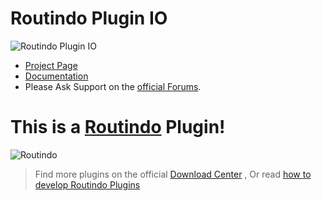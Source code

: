# Routindo Plugin IO

![Routindo Plugin IO](https://github.com/Routindo/Routindo.PluginIO/blob/main/Source/Routindo.Plugins.Serialization/icon.png)
- [Project Page](https://routindo.com/docs/plugins-development/) 
- [Documentation](https://routindo.com/docs/plugins-development/) 
- Please Ask Support on the [official Forums](https://routindo.com/support/forum/?view=forum&id=16). 

# This is a [Routindo](https://routindo.com) Plugin! 

![Routindo](https://routindo.com/wp-content/uploads/2021/03/routindo-with-icon-vertical-350x200-1-300x171.png)

> Find more plugins on the official [Download Center](https://routindo.com/routindo-plugins/) , Or read [how to develop Routindo Plugins](https://routindo.com/docs/plugins-development/)

